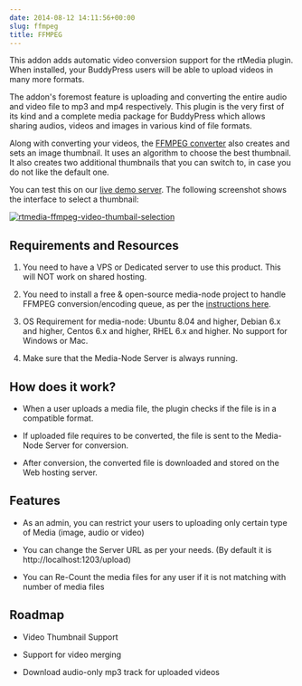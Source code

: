 ```yaml
---
date: 2014-08-12 14:11:56+00:00
slug: ffmpeg
title: FFMPEG
---
```


This addon adds automatic video conversion support for the rtMedia plugin. When installed, your BuddyPress users will be able to upload videos in many more formats.

The addon's foremost feature is uploading and converting the entire audio and video file to mp3 and mp4 respectively. This plugin is the very first of its kind and a complete media package for BuddyPress which allows sharing audios, videos and images in various kind of file formats.

Along with converting your videos, the [FFMPEG converter](https://rtcamp.com/products/rtmedia-ffmpeg-addon/) also creates and sets an image thumbnail. It uses an algorithm to choose the best thumbnail. It also creates two additional thumbnails that you can switch to, in case you do not like the default one.

You can test this on our [live demo server](http://demo.rtcamp.com/bpm-ffmpeg/). The following screenshot shows the interface to select a thumbnail:

[![rtmedia-ffmpeg-video-thumbail-selection](http://docs.rtcamp.com/wp-content/uploads/2014/08/rtmedia-ffmpeg-video-thumbail-selection.png)](http://docs.rtcamp.com/wp-content/uploads/2014/08/rtmedia-ffmpeg-video-thumbail-selection.png)



## Requirements and Resources


  1. You need to have a VPS or Dedicated server to use this product. This will NOT work on shared hosting.

	
  2. You need to install a free & open-source media-node project to handle FFMPEG conversion/encoding queue, as per the [instructions here](https://rtcamp.com/media-node/).

	
  3. OS Requirement for media-node: Ubuntu 8.04 and higher, Debian 6.x and higher, Centos 6.x and higher, RHEL 6.x and higher. No support for Windows or Mac.
  
  4. Make sure that the Media-Node Server is always running.


## How does it work?

	
  * When a user uploads a media file, the plugin checks if the file is in a compatible format.

	
  * If uploaded file requires to be converted, the file is sent to the Media-Node Server for conversion.

	
  * After conversion, the converted file is downloaded and stored on the Web hosting server.

	
## Features
	
  * As an admin, you can restrict your users to uploading only certain type of Media (image, audio or video)

	
  * You can change the Server URL as per your needs. (By default it is http://localhost:1203/upload)

	
  * You can Re-Count the media files for any user if it is not matching with number of media files


## Roadmap


  * Video Thumbnail Support

	
  * Support for video merging

	
  * Download audio-only mp3 track for uploaded videos


